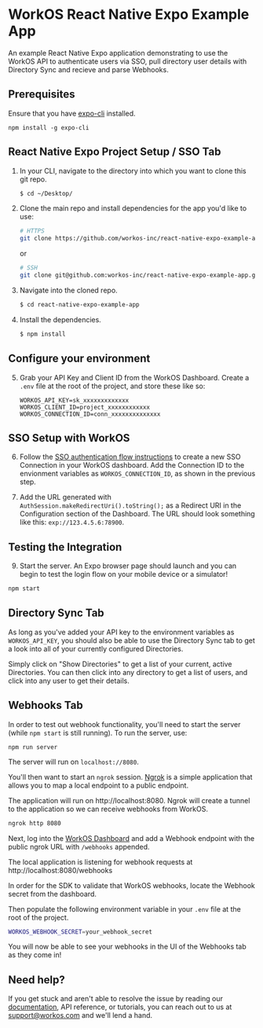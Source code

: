 # WorkOS React Native Expo Example App

An example React Native Expo application demonstrating to use the WorkOS API to authenticate users via SSO, pull directory user details with Directory Sync and recieve and parse Webhooks. 

## Prerequisites

Ensure that you have [expo-cli](https://docs.expo.dev/workflow/expo-cli/) installed. 

```
npm install -g expo-cli
```

## React Native Expo Project Setup / SSO Tab

1. In your CLI, navigate to the directory into which you want to clone this git repo.
   ```bash
   $ cd ~/Desktop/
   ```

2. Clone the main repo and install dependencies for the app you'd like to use:
    ```bash
    # HTTPS
    git clone https://github.com/workos-inc/react-native-expo-example-app.git
    ```
    or

    ```bash
    # SSH
    git clone git@github.com:workos-inc/react-native-expo-example-app.git
    ```

3. Navigate into the cloned repo. 
   ```bash
   $ cd react-native-expo-example-app
   ```

4. Install the dependencies. 
    ```bash
    $ npm install
    ```

## Configure your environment

5. Grab your API Key and Client ID from the WorkOS Dashboard. Create a `.env` file at the root of the project, and store these like so:
    ```
    WORKOS_API_KEY=sk_xxxxxxxxxxxxx
    WORKOS_CLIENT_ID=project_xxxxxxxxxxxx
    WORKOS_CONNECTION_ID=conn_xxxxxxxxxxxxxx
    ```

## SSO Setup with WorkOS

6. Follow the [SSO authentication flow instructions](https://workos.com/docs/sso/guide/introduction) to create a new SSO Connection in your WorkOS dashboard. Add the Connection ID to the envionment variables as `WORKOS_CONNECTION_ID`, as shown in the previous step.

7. Add the URL generated with `AuthSession.makeRedirectUri().toString();` as a Redirect URI in the Configuration section of the Dashboard. The URL should look something like this: `exp://123.4.5.6:78900`.

## Testing the Integration

9. Start the server. An Expo browser page should launch and you can begin to test the login flow on your mobile device or a simulator! 

```sh
npm start
```

## Directory Sync Tab

As long as you've added your API key to the environment variables as `WORKOS_API_KEY`, you should also be able to use the Directory Sync tab to get a look into all of your currently configured Directories. 

Simply click on "Show Directories" to get a list of your current, active Directories. You can then click into any directory to get a list of users, and click into any user to get their details. 

## Webhooks Tab

In order to test out webhook functionality, you'll need to start the server (while `npm start` is still running). To run the server, use:

```
npm run server
```

The server will run on `localhost://8080`.

You'll then want to start an `ngrok` session. [Ngrok](https://ngrok.com/) is a simple application that allows you to map a local endpoint to a public endpoint.

The application will run on http://localhost:8080. Ngrok will create a tunnel to the application so we can receive webhooks from WorkOS.

```sh
ngrok http 8080
```

Next, log into the [WorkOS Dashboard](https://dashboard.workos.com/webhooks) and add a Webhook endpoint with the public ngrok URL with `/webhooks` appended.

The local application is listening for webhook requests at http://localhost:8080/webhooks

In order for the SDK to validate that WorkOS webhooks, locate the Webhook secret from the dashboard.

Then populate the following environment variable in your `.env` file at the root of the project.

```sh
WORKOS_WEBHOOK_SECRET=your_webhook_secret
```

You will now be able to see your webhooks in the UI of the Webhooks tab as they come in!

## Need help?

If you get stuck and aren't able to resolve the issue by reading our [documentation](https://docs.workos.com/), API reference, or tutorials, you can reach out to us at support@workos.com and we'll lend a hand.
